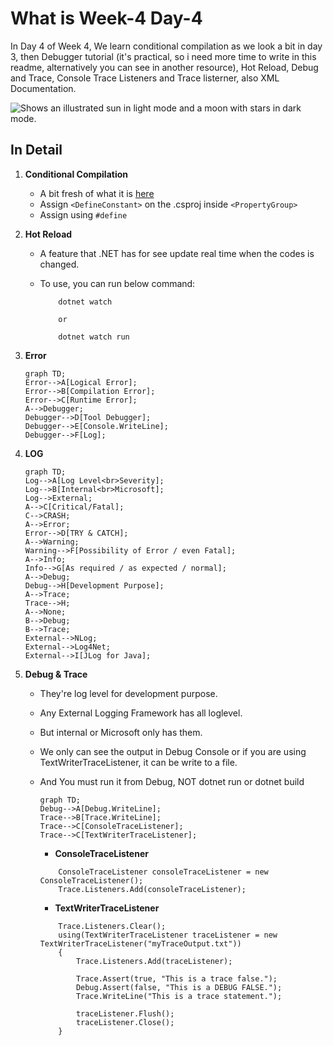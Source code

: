 # What is Week-4 Day-4
In Day 4 of Week 4, We learn conditional compilation as we look a bit in day 3, then Debugger tutorial (it's practical, so i need more time to write in this readme, alternatively you can see in another resource), Hot Reload, Debug and Trace, Console Trace Listeners and Trace listerner, also XML Documentation.

<picture>
  <source media="(prefers-color-scheme: dark)" srcset="https://user-images.githubusercontent.com/25423296/163456776-7f95b81a-f1ed-45f7-b7ab-8fa810d529fa.png">
  <source media="(prefers-color-scheme: light)" srcset="https://user-images.githubusercontent.com/25423296/163456779-a8556205-d0a5-45e2-ac17-42d089e3c3f8.png">
  <img alt="Shows an illustrated sun in light mode and a moon with stars in dark mode." src="https://user-images.githubusercontent.com/25423296/163456779-a8556205-d0a5-45e2-ac17-42d089e3c3f8.png">
</picture>

## In Detail
1. **Conditional Compilation**
    * A bit fresh of what it is [here](https://github.com/ARidwanW/Bootcamp-SE-FMLX/tree/main/Week-4/Day-3#:~:text=In%20Detail-,Conditional%20Compilation,-it%27s%20define%20what)
    * Assign `<DefineConstant>` on the .csproj inside `<PropertyGroup>`
    * Assign using `#define`

2. **Hot Reload**
    * A feature that .NET has for see update real time when the codes is changed. 
    * To use, you can run below command:

        ```
            dotnet watch

            or

            dotnet watch run
        ```
    
3. **Error**

    ```mermaid
    graph TD;
    Error-->A[Logical Error];
    Error-->B[Compilation Error];
    Error-->C[Runtime Error];
    A-->Debugger;
    Debugger-->D[Tool Debugger];
    Debugger-->E[Console.WriteLine];
    Debugger-->F[Log];
    ```

4. **LOG**

    ```mermaid
    graph TD;
    Log-->A[Log Level<br>Severity];
    Log-->B[Internal<br>Microsoft];
    Log-->External;
    A-->C[Critical/Fatal];
    C-->CRASH;
    A-->Error;
    Error-->D[TRY & CATCH];
    A-->Warning;
    Warning-->F[Possibility of Error / even Fatal];
    A-->Info;
    Info-->G[As required / as expected / normal];
    A-->Debug;
    Debug-->H[Development Purpose];
    A-->Trace;
    Trace-->H;
    A-->None;
    B-->Debug;
    B-->Trace;
    External-->NLog;
    External-->Log4Net;
    External-->I[JLog for Java];
    ```

5. **Debug & Trace**
    * They're log level for development purpose.
    * Any External Logging Framework has all loglevel.
    * But internal or Microsoft only has them.
    * We only can see the output in Debug Console or if you are using TextWriterTraceListener, it can be write to a file.
    * And You must run it from Debug, NOT dotnet run or dotnet build

        ```mermaid
        graph TD;
        Debug-->A[Debug.WriteLine];
        Trace-->B[Trace.WriteLine];
        Trace-->C[ConsoleTraceListener];
        Trace-->C[TextWriterTraceListener];
        ```

        * **ConsoleTraceListener**

        ```
            ConsoleTraceListener consoleTraceListener = new ConsoleTraceListener();
            Trace.Listeners.Add(consoleTraceListener);
        ```

        * **TextWriterTraceListener**

        ```
            Trace.Listeners.Clear();
			using(TextWriterTraceListener traceListener = new TextWriterTraceListener("myTraceOutput.txt")) 
			{
				Trace.Listeners.Add(traceListener);
			
				Trace.Assert(true, "This is a trace false.");
				Debug.Assert(false, "This is a DEBUG FALSE.");
				Trace.WriteLine("This is a trace statement.");
			
				traceListener.Flush();
				traceListener.Close();
			}
        ```

